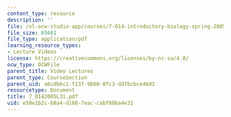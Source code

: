 ```yaml
---
content_type: resource
description: ''
file: /ol-ocw-studio-app/courses/7-014-introductory-biology-spring-2005/e50e1b2cb8a4d1087eaccabf88ba4e31_7_0142005L31.pdf
file_size: 85661
file_type: application/pdf
learning_resource_types:
- Lecture Videos
license: https://creativecommons.org/licenses/by-nc-sa/4.0/
ocw_type: OCWFile
parent_title: Video Lectures
parent_type: CourseSection
parent_uid: a6cdb6c1-f237-9b60-8fc3-dd7bcbce46d2
resourcetype: Document
title: 7_0142005L31.pdf
uid: e50e1b2c-b8a4-d108-7eac-cabf88ba4e31
---
```

